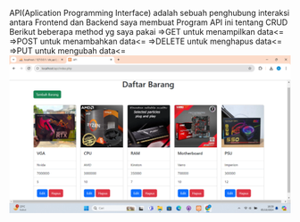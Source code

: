 API(Aplication Programming Interface) adalah sebuah penghubung interaksi antara Frontend dan Backend
saya membuat Program API ini tentang CRUD
Berikut beberapa method yg saya pakai
=>GET untuk menampilkan data<=
=>POST untuk menambahkan data<=
=>DELETE untuk menghapus data<=
=>PUT untuk mengubah data<=
![alt text](https://github.com/arsalfrlh/API-php-mysql/blob/main/api.png?raw=true)
